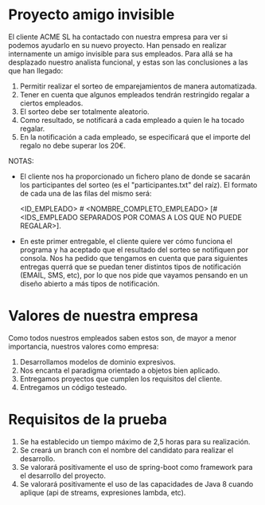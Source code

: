 # Proyecto amigo invisible
El cliente ACME SL ha contactado con nuestra empresa para ver si podemos ayudarlo en su nuevo proyecto. Han pensado en realizar internamente un amigo invisible para sus empleados. 
Para allá se ha desplazado nuestro analista funcional, y estas son las conclusiones a las que han llegado:

1) Permitir realizar el sorteo de emparejamientos de manera automatizada.
2) Tener en cuenta que algunos empleados tendrán restringido regalar a ciertos empleados.
3) El sorteo debe ser totalmente aleatorio.
4) Como resultado, se notificará a cada empleado a quien le ha tocado regalar.
5) En la notificación a cada empleado, se especificará que el importe del regalo no debe superar los 20€.  

NOTAS:
* El cliente nos ha proporcionado un fichero plano de donde se sacarán los participantes del sorteo (es el "participantes.txt" del raíz). El formato de cada una de las filas del mismo será: 

    <ID_EMPLEADO> # <NOMBRE_COMPLETO_EMPLEADO> [# <IDS_EMPLEADO SEPARADOS POR COMAS A LOS QUE NO PUEDE REGALAR>]. 

* En este primer entregable, el cliente quiere ver cómo funciona el programa y ha aceptado que el resultado del sorteo se notifiquen por consola. Nos ha pedido que tengamos en cuenta que para siguientes entregas querrá que se puedan tener distintos tipos de notificación (EMAIL, SMS, etc), por lo que nos pide que vayamos pensando en un diseño abierto a más tipos de notificación.

# Valores de nuestra empresa
Como todos nuestros empleados saben estos son, de mayor a menor importancia, nuestros valores como empresa:
1) Desarrollamos modelos de dominio expresivos.
2) Nos encanta el paradigma orientado a objetos bien aplicado.
3) Entregamos proyectos que cumplen los requisitos del cliente.
4) Entregamos un código testeado.

# Requisitos de la prueba
1) Se ha establecido un tiempo máximo de 2,5 horas para su realización.
2) Se creará un branch con el nombre del candidato para realizar el desarrollo.
3) Se valorará positivamente el uso de spring-boot como framework para el desarrollo del proyecto.
4) Se valorará positivamente el uso de las capacidades de Java 8 cuando aplique (api de streams, expresiones lambda, etc).

